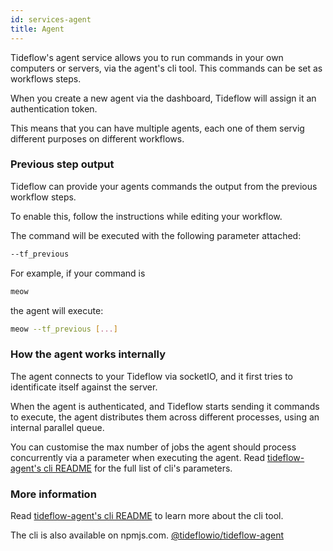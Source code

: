 ```yaml
---
id: services-agent
title: Agent
---
```


Tideflow's agent service allows you to run commands in your own computers or
servers, via the agent's cli tool. This commands can be set as workflows steps.

When you create a new agent via the dashboard, Tideflow will assign it an
authentication token.

This means that you can have multiple agents, each one of them servig different
purposes on different workflows.

### Previous step output

Tideflow can provide your agents commands the output from the previous workflow
steps.

To enable this, follow the instructions while editing your workflow.

The command will be executed with the following parameter attached:

```bash
--tf_previous
```

For example, if your command is

```bash
meow
```

the agent will execute:

```bash
meow --tf_previous [...]
```

### How the agent works internally

The agent connects to your Tideflow via socketIO, and it first tries to 
identificate itself against the server.

When the agent is authenticated, and Tideflow starts sending it commands
to execute, the agent distributes them across different processes, using
an internal parallel queue.

You can customise the max number of jobs the agent should process concurrently
via a parameter when executing the agent. Read [tideflow-agent's cli README](https://raw.githubusercontent.com/tideflow-io/tideflow-agent/master/README.md) for the full list of cli's parameters.

### More information

Read [tideflow-agent's cli README](https://raw.githubusercontent.com/tideflow-io/tideflow-agent/master/README.md)
to learn more about the cli tool.

The cli is also available on npmjs.com. [@tideflowio/tideflow-agent](https://www.npmjs.com/package/@tideflowio/tideflow-agent)
